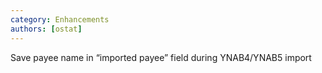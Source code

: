 ```yaml
---
category: Enhancements
authors: [ostat]
---
```


Save payee name in “imported payee” field during YNAB4/YNAB5 import
